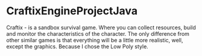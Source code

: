# CraftixEngineProjectJava
Craftix - is a sandbox survival game. Where you can collect resources, build and monitor the characteristics of the character. The only difference from other similar games is that everything will be a little more realistic, well, except the graphics. Because I chose the Low Poly style.
